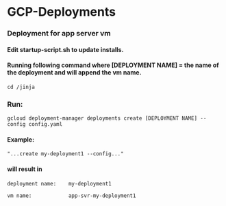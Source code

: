 # GCP-Deployments

### Deployment for app server vm

#### Edit startup-script.sh to update installs.


#### Running following command where [DEPLOYMENT NAME] = the name of the deployment and will append the vm name.

```
cd /jinja
```

### Run:
```
gcloud deployment-manager deployments create [DEPLOYMENT NAME] --config config.yaml
```

#### Example: 
```
"...create my-deployment1 --config..." 
```
#### will result in
```
deployment name:    my-deployment1

vm name:            app-svr-my-deployment1
```
